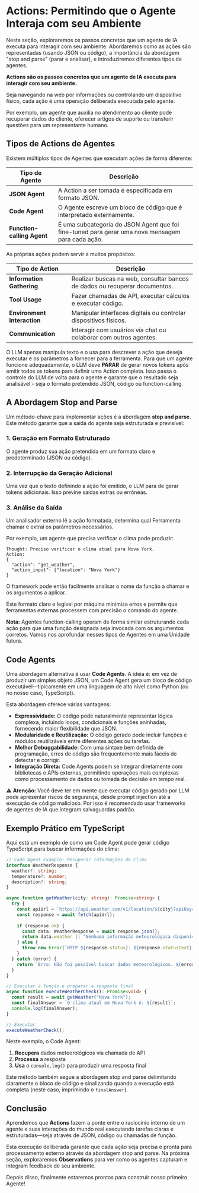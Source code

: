 # Actions: Permitindo que o Agente Interaja com seu Ambiente

Nesta seção, exploraremos os passos concretos que um agente de IA executa para interagir com seu ambiente.
Abordaremos como as ações são representadas (usando JSON ou código), a importância da abordagem "stop and parse" (parar e analisar), e introduziremos diferentes tipos de agentes.

**Actions são os passos concretos que um agente de IA executa para interagir com seu ambiente.**

Seja navegando na web por informações ou controlando um dispositivo físico, cada ação é uma operação deliberada executada pelo agente.

Por exemplo, um agente que auxilia no atendimento ao cliente pode recuperar dados do cliente, oferecer artigos de suporte ou transferir questões para um representante humano.

## Tipos de Actions de Agentes

Existem múltiplos tipos de Agentes que executam ações de forma diferente:

| Tipo de Agente | Descrição |
|----------------|-----------|
| **JSON Agent** | A Action a ser tomada é especificada em formato JSON. |
| **Code Agent** | O Agente escreve um bloco de código que é interpretado externamente. |
| **Function-calling Agent** | É uma subcategoria do JSON Agent que foi fine-tuned para gerar uma nova mensagem para cada ação. |

As próprias ações podem servir a muitos propósitos:

| Tipo de Action | Descrição |
|----------------|-----------|
| **Information Gathering** | Realizar buscas na web, consultar bancos de dados ou recuperar documentos. |
| **Tool Usage** | Fazer chamadas de API, executar cálculos e executar código. |
| **Environment Interaction** | Manipular interfaces digitais ou controlar dispositivos físicos. |
| **Communication** | Interagir com usuários via chat ou colaborar com outros agentes. |

O LLM apenas manipula texto e o usa para descrever a ação que deseja executar e os parâmetros a fornecer para a ferramenta. Para que um agente funcione adequadamente, o LLM deve **PARAR** de gerar novos tokens após emitir todos os tokens para definir uma Action completa. Isso passa o controle do LLM de volta para o agente e garante que o resultado seja analisável - seja o formato pretendido JSON, código ou function-calling.

## A Abordagem Stop and Parse

Um método-chave para implementar ações é a abordagem **stop and parse**. Este método garante que a saída do agente seja estruturada e previsível:

### 1. Geração em Formato Estruturado
O agente produz sua ação pretendida em um formato claro e predeterminado (JSON ou código).

### 2. Interrupção da Geração Adicional
Uma vez que o texto definindo a ação foi emitido, o LLM para de gerar tokens adicionais. Isso previne saídas extras ou errôneas.

### 3. Análise da Saída
Um analisador externo lê a ação formatada, determina qual Ferramenta chamar e extrai os parâmetros necessários.

Por exemplo, um agente que precisa verificar o clima pode produzir:

```
Thought: Preciso verificar o clima atual para Nova York.
Action:
{
  "action": "get_weather",
  "action_input": {"location": "Nova York"}
}
```

O framework pode então facilmente analisar o nome da função a chamar e os argumentos a aplicar.

Este formato claro e legível por máquina minimiza erros e permite que ferramentas externas processem com precisão o comando do agente.

**Nota:** Agentes function-calling operam de forma similar estruturando cada ação para que uma função designada seja invocada com os argumentos corretos. Vamos nos aprofundar nesses tipos de Agentes em uma Unidade futura.

## Code Agents

Uma abordagem alternativa é usar **Code Agents**. A ideia é: em vez de produzir um simples objeto JSON, um Code Agent gera um bloco de código executável—tipicamente em uma linguagem de alto nível como Python (ou no nosso caso, TypeScript).

Esta abordagem oferece várias vantagens:

- **Expressividade:** O código pode naturalmente representar lógica complexa, incluindo loops, condicionais e funções aninhadas, fornecendo maior flexibilidade que JSON.
- **Modularidade e Reutilização:** O código gerado pode incluir funções e módulos reutilizáveis entre diferentes ações ou tarefas.
- **Melhor Debuggabilidade:** Com uma sintaxe bem definida de programação, erros de código são frequentemente mais fáceis de detectar e corrigir.
- **Integração Direta:** Code Agents podem se integrar diretamente com bibliotecas e APIs externas, permitindo operações mais complexas como processamento de dados ou tomada de decisão em tempo real.

⚠️ **Atenção:** Você deve ter em mente que executar código gerado por LLM pode apresentar riscos de segurança, desde prompt injection até a execução de código malicioso. Por isso é recomendado usar frameworks de agentes de IA que integram salvaguardas padrão.

## Exemplo Prático em TypeScript

Aqui está um exemplo de como um Code Agent pode gerar código TypeScript para buscar informações do clima:

```typescript
// Code Agent Example: Recuperar Informações do Clima
interface WeatherResponse {
  weather?: string;
  temperature?: number;
  description?: string;
}

async function getWeather(city: string): Promise<string> {
  try {
    const apiUrl = `https://api.weather.com/v1/location/${city}?apiKey=YOUR_API_KEY`;
    const response = await fetch(apiUrl);
    
    if (response.ok) {
      const data: WeatherResponse = await response.json();
      return data.weather || "Nenhuma informação meteorológica disponível";
    } else {
      throw new Error(`HTTP ${response.status}: ${response.statusText}`);
    }
  } catch (error) {
    return `Erro: Não foi possível buscar dados meteorológicos. ${error}`;
  }
}

// Executar a função e preparar a resposta final
async function executeWeatherCheck(): Promise<void> {
  const result = await getWeather("Nova York");
  const finalAnswer = `O clima atual em Nova York é: ${result}`;
  console.log(finalAnswer);
}

// Executar
executeWeatherCheck();
```

Neste exemplo, o Code Agent:

1. **Recupera** dados meteorológicos via chamada de API
2. **Processa** a resposta
3. **Usa** o `console.log()` para produzir uma resposta final

Este método também segue a abordagem stop and parse delimitando claramente o bloco de código e sinalizando quando a execução está completa (neste caso, imprimindo o `finalAnswer`).

## Conclusão

Aprendemos que **Actions** fazem a ponte entre o raciocínio interno de um agente e suas interações do mundo real executando tarefas claras e estruturadas—seja através de JSON, código ou chamadas de função.

Esta execução deliberada garante que cada ação seja precisa e pronta para processamento externo através da abordagem stop and parse. Na próxima seção, exploraremos **Observations** para ver como os agentes capturam e integram feedback de seu ambiente.

Depois disso, finalmente estaremos prontos para construir nosso primeiro Agente!